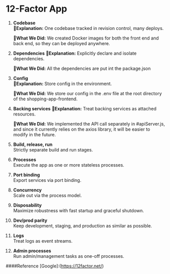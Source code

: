 # 12-Factor App

1. **Codebase**  
   🌟**Explanation:**
   One codebase tracked in revision control, many deploys.
   
   :rocket:**What We Did:**
   We created Docker images for both the front end and back end, so they can be deployed anywhere.


2. **Dependencies**
   🌟**Explanation:**
   Explicitly declare and isolate dependencies.
   
   :rocket:**What We Did:**
   All the dependencies are put int the package.json

3. **Config**  
   🌟**Explanation:**
   Store config in the environment.

   :rocket:**What We Did:**
   We store our config in the .env file at the root directory of the shopping-app-frontend.

4. **Backing services** 
   🌟**Explanation:** 
   Treat backing services as attached resources.
   
   :rocket:**What We Did:**
   We implemented the API call separately in #apiServer.js, and since it currently relies on the axios library, it will be easier to modify in the future.

7. **Build, release, run**  
   Strictly separate build and run stages.

8. **Processes**  
   Execute the app as one or more stateless processes.

9. **Port binding**  
   Export services via port binding.

10. **Concurrency**  
   Scale out via the process model.

11. **Disposability**  
   Maximize robustness with fast startup and graceful shutdown.

12. **Dev/prod parity**  
    Keep development, staging, and production as similar as possible.

13. **Logs**  
    Treat logs as event streams.

14. **Admin processes**  
    Run admin/management tasks as one-off processes.

####Reference
[Google]:(https://12factor.net/)
